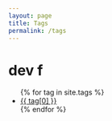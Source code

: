 ```yaml
---
layout: page
title: Tags
permalink: /tags
---
```



<h1> dev f </h1>
<ul class="tags">
    {% for tag in site.tags %}
      <li>
        <a href="/tags/#{{ tag[0] }}" class="post-tag">{{ tag[0] }}</a>
      </li>
    {% endfor %}
</ul>

